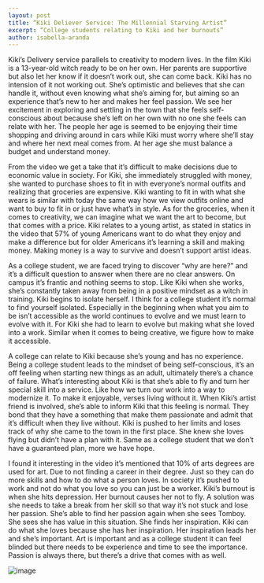 ```yaml
---
layout: post
title: “Kiki Deliever Service: The Millennial Starving Artist”
excerpt: “College students relating to Kiki and her burnouts”
author: isabella-aranda
---
```


Kiki’s Delivery service parallels to creativity to modern lives. In the film Kiki is a 13-year-old witch ready to be on her own. Her parents are supportive but also let her know if it doesn’t work out, she can come back. Kiki has no intension of it not working out. She’s optimistic and believes that she can handle it, without even knowing what she’s aiming for, but aiming so an experience that’s new to her and makes her feel passion. We see her excitement in exploring and settling in the town that she feels self-conscious about because she’s left on her own with no one she feels can relate with her. The people her age is seemed to be enjoying their time shopping and driving around in cars while Kiki must worry where she’ll stay and where her next meal comes from. At her age she must balance a budget and understand money. 

From the video we get a take that it’s difficult to make decisions due to economic value in society. For Kiki, she immediately struggled with money, she wanted to purchase shoes to fit in with everyone’s normal outfits and realizing that groceries are expensive. Kiki wanting to fit in with what she wears is similar with today the same way how we view outfits online and want to buy to fit in or just have what’s in style. As for the groceries, when it comes to creativity, we can imagine what we want the art to become, but that comes with a price. Kiki relates to a young artist, as stated in statics in the video that 57% of young Americans want to do what they enjoy and make a difference but for older Americans it’s learning a skill and making money. Making money is a way to survive and doesn’t support artist ideas. 

As a college student, we are faced trying to discover “why are here?” and it’s a difficult question to answer when there are no clear answers. On campus it’s frantic and nothing seems to stop. Like Kiki when she works, she’s constantly taken away from being in a positive mindset as a witch in training. Kiki begins to isolate herself. I think for a college student it’s normal to find yourself isolated. Especially in the beginning when what you aim to be isn’t accessible as the world continues to evolve and we must learn to evolve with it. For Kiki she had to learn to evolve but making what she loved into a work. Similar when it comes to being creative, we figure how to make it accessible.

A college can relate to Kiki because she’s young and has no experience. Being a college student leads to the mindset of being self-conscious, it’s an off feeling when starting new things as an adult, ultimately there’s a chance of failure. What’s interesting about Kiki is that she’s able to fly and turn her special skill into a service.  Like how we turn our work into a way to modernize it. To make it enjoyable, verses living without it. When Kiki’s artist friend is involved, she’s able to inform Kiki that this feeling is normal. They bond that they have a something that make them passionate and admit that it’s difficult when they live without. Kiki is pushed to her limits and loses track of why she came to the town in the first place. She knew she loves flying but didn’t have a plan with it. Same as a college student that we don’t have a guaranteed plan, more we have hope. 

I found it interesting in the video it’s mentioned that 10% of arts degrees are used for art. Due to not finding a career in their degree. Just so they can do more skills and how to do what a person loves. In society it’s pushed to work and not do what you love so you can just be a worker.  Kiki’s burnout is when she hits depression. Her burnout causes her not to fly. A solution was she needs to take a break from her skill so that way it’s not stuck and lose her passion. She’s able to find her passion again when she sees Tomboy. She sees she has value in this situation. She finds her inspiration. Kiki can do what she loves because she has her inspiration. Her inspiration leads her and she’s important. Art is important and as a college student it can feel blinded but there needs to be experience and time to see the importance. Passion is always there, but there’s a drive that comes with as well. 

![image](https://github.com/X151Creativity/blog/assets/156359054/a87b50bc-6a11-4947-9b5d-91cc03935743)

